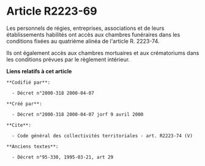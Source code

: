 # Article R2223-69

Les personnels de régies, entreprises, associations et de leurs établissements habilités ont accès aux chambres funéraires
dans les conditions fixées au quatrième alinéa de l'article R. 2223-74. 

Ils ont également accès aux chambres mortuaires et aux crématoriums dans les conditions prévues par le règlement intérieur.

**Liens relatifs à cet article**

	**Codifié par**:

	  - Décret n°2000-318 2000-04-07

	**Créé par**:

	  - Décret n°2000-318 2000-04-07 jorf 9 avril 2000

	**Cite**:

	  - Code général des collectivités territoriales - art. R2223-74 (V)

	**Anciens textes**:

	  - Décret n°95-330, 1995-03-21, art 29
